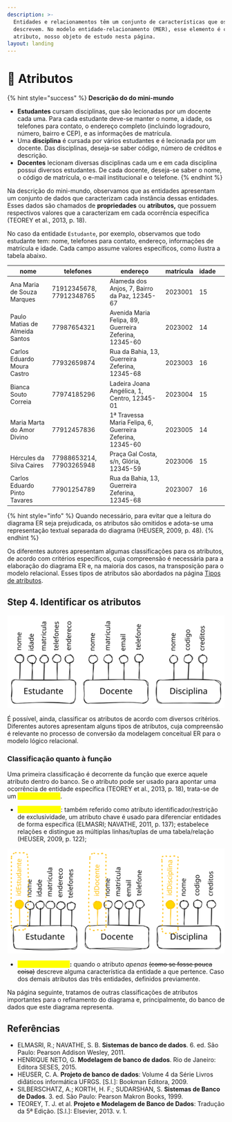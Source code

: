 ```yaml
---
description: >-
  Entidades e relacionamentos têm um conjunto de características que os
  descrevem. No modelo entidade-relacionamento (MER), esse elemento é chamado de
  atributo, nosso objeto de estudo nesta página.
layout: landing
---
```


# 💪 Atributos

{% hint style="success" %}
**Descrição do do mini-mundo**

* **Estudantes** cursam disciplinas, que são lecionadas por um docente cada uma. Para cada estudante deve-se manter o nome, a idade, os telefones para contato, o endereço completo (incluindo logradouro, número, bairro e CEP), e as informações de matrícula.&#x20;
* Uma **disciplina** é cursada por vários estudantes e é lecionada por um docente. Das disciplinas, deseja-se saber código, número de créditos e descrição.
* **Docentes** lecionam diversas disciplinas cada um e em cada disciplina possui diversos estudantes. De cada docente, deseja-se saber o nome, o código de matrícula, o e-mail institucional e o telefone.
{% endhint %}

Na descrição do mini-mundo, observamos que as entidades apresentam um conjunto de dados que caracterizam cada instância dessas entidades. Esses dados são chamados de **propriedades** ou **atributos,** que possuem respectivos valores que a caracterizam em cada ocorrência específica (TEOREY et al., 2013, p. 18).

No caso da entidade `Estudante`, por exemplo, observamos que todo estudante tem: nome, telefones para contato, endereço, informações de matrícula e idade. Cada campo assume valores específicos, como ilustra a tabela abaixo.

<table><thead><tr><th>nome</th><th>telefones</th><th>endereço</th><th>matrícula</th><th data-type="number">idade</th><th data-hidden data-type="users" data-multiple></th></tr></thead><tbody><tr><td>Ana Maria de Souza Marques</td><td>71912345678, 77912348765</td><td>Alameda dos Anjos, 7, Bairro da Paz, 12345-67</td><td>2023001</td><td>15</td><td></td></tr><tr><td>Paulo Matias de Almeida Santos</td><td>77987654321</td><td>Avenida Maria Felipa, 89, Guerreira Zeferina, 12345-60</td><td>2023002</td><td>14</td><td></td></tr><tr><td>Carlos Eduardo Moura Castro</td><td>77932659874</td><td>Rua da Bahia, 13, Guerreira Zeferina, 12345-68</td><td>2023003</td><td>16</td><td></td></tr><tr><td>Bianca Souto Correia</td><td>77974185296</td><td>Ladeira Joana Angélica, 1, Centro, 12345-01</td><td>2023004</td><td>15</td><td></td></tr><tr><td>Maria Marta do Amor Divino</td><td>77912457836</td><td>1ª Travessa Maria Felipa, 6, Guerreira Zeferina, 12345-60 </td><td>2023005</td><td>14</td><td></td></tr><tr><td>Hércules da Silva Caires</td><td>77988653214, 77903265948</td><td>Praça Gal Costa, s/n, Glória, 12345-59</td><td>2023006</td><td>15</td><td></td></tr><tr><td>Carlos Eduardo Pinto Tavares</td><td>77901254789</td><td>Rua da Bahia, 13, Guerreira Zeferina, 12345-68</td><td>2023007</td><td>16</td><td></td></tr></tbody></table>

{% hint style="info" %}
Quando necessário, para evitar que a leitura do diagrama ER seja prejudicada, os atributos são omitidos e adota-se uma representação textual separada do diagrama (HEUSER, 2009, p. 48).
{% endhint %}

Os diferentes autores apresentam algumas classificações para os atributos, de acordo com critérios específicos, cuja compreensão é necessária para a elaboração do diagrama ER e, na maioria dos casos, na transposição para o modelo relacional. Esses tipos de atributos são abordados na página [Tipos de atributos](tipos-de-atributos.md).



## Step 4. Identificar os atributos

<img src="../../../.gitbook/assets/file.excalidraw (31).svg" alt="" class="gitbook-drawing">

É possível, ainda, classificar os atributos de acordo com diversos critérios. Diferentes autores apresentam alguns tipos de atributos, cuja compreensão é relevante no processo de conversão da modelagem conceitual ER para o modelo lógico relacional.&#x20;

### Classificação quanto à função

Uma primeira classificação é decorrente da função que exerce aquele atributo dentro do banco. Se o atributo pode ser usado para apontar uma ocorrência de entidade específica (TEOREY et al., 2013, p. 18), trata-se de um <mark style="color:yellow;">**atributo chave**</mark>.&#x20;

* <mark style="color:yellow;background-color:yellow;">**Atributo chave**</mark>: também referido como atributo identificador/restrição de exclusividade, um atributo chave é usado para diferenciar entidades de forma específica (ELMASRI; NAVATHE, 2011, p. 137); estabelece relações e distingue as múltiplas linhas/tuplas de uma tabela/relação (HEUSER, 2009, p. 122);&#x20;

<img src="../../../.gitbook/assets/file.excalidraw (35).svg" alt="Inseridos os atributos chaves de cada entidade." class="gitbook-drawing">

* <mark style="color:yellow;background-color:yellow;">**Atributo descritor**</mark>**:** quando o atributo _apenas_ ~~(como se fosse pouca coisa)~~ descreve alguma característica da entidade a que pertence. Caso dos demais atributos das três entidades, definidos previamente.

Na página seguinte, tratamos de outras classificações de atributos importantes para o refinamento do diagrama e, principalmente, do banco de dados que este diagrama representa.



## Referências

* ELMASRI, R.; NAVATHE, S. B. **Sistemas de banco de dados**. 6. ed. São Paulo: Pearson Addison Wesley, 2011.
* HENRIQUE NETO, G. **Modelagem de banco de dados**. Rio de Janeiro: Editora SESES, 2015.
* HEUSER, C. A. **Projeto de banco de dados**: Volume 4 da Série Livros did́áticos informática UFRGS. \[S.l.]: Bookman Editora, 2009.
* SILBERSCHATZ, A.; KORTH, H. F.; SUDARSHAN, S. **Sistemas de Banco de Dados**. 3. ed. São Paulo: Pearson Makron Books, 1999.
* TEOREY, T. J. et al. **Projeto e Modelagem de Banco de Dados**: Tradução da 5ª Edição. \[S.l.]: Elsevier, 2013. v. 1.
